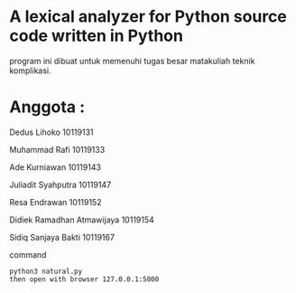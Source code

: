 # A lexical analyzer for Python source code written in Python

program ini dibuat untuk memenuhi tugas besar matakuliah teknik komplikasi.

# Anggota :

Dedus Lihoko 10119131

Muhammad Rafi 10119133

Ade Kurniawan 10119143

Juliadit Syahputra 10119147

Resa Endrawan 10119152

Didiek Ramadhan Atmawijaya 10119154

Sidiq Sanjaya Bakti 10119167

command

```
python3 natural.py
then open with browser 127.0.0.1:5000
```
